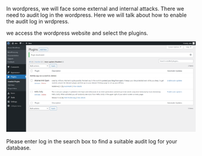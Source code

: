 In wordpress, we will face some external and internal attacks. There we need to audit log in the wordpress.
Here we will talk about how to enable the audit log in wrdpress.

we access the wordpress website and select the plugins. 

![gppin1.png](./assets/gppin1.png)

Please enter log in the search box to find a suitable audit log for your database. 




